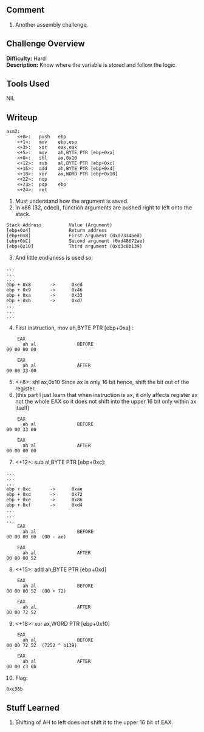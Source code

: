## Comment  
1. Another assembly challenge.  
 
 

## Challenge Overview  
**Difficulty:** Hard  
**Description:** Know where the variable is stored and follow the logic.  
## Tools Used  
NIL  

## Writeup  
```
asm3:
	<+0>:	push   ebp                        
	<+1>:	mov    ebp,esp
	<+3>:	xor    eax,eax
	<+5>:	mov    ah,BYTE PTR [ebp+0xa]
	<+8>:	shl    ax,0x10
	<+12>:	sub    al,BYTE PTR [ebp+0xc]
	<+15>:	add    ah,BYTE PTR [ebp+0xd]
	<+18>:	xor    ax,WORD PTR [ebp+0x10]
	<+22>:	nop
	<+23>:	pop    ebp
	<+24>:	ret    

```
1. Must understand how the argument is saved.
2. In x86 (32, cdecl), function arguments are pushed right to left onto the stack.
```
Stack Address          Value (Argument)
[ebp+0x4]              Return address
[ebp+0x8]              First argument (0xd73346ed)
[ebp+0xC]              Second argument (0xd48672ae)
[ebp+0x10]             Third argument (0xd3c8b139)
```
3. And little endianess is used so:
```
...
...
...
ebp + 0x8       ->      0xed
ebp + 0x9       ->      0x46
ebp + 0xa       ->      0x33
ebp + 0xb       ->      0xd7
...
...
...
```
4. First instruction, mov    ah,BYTE PTR [ebp+0xa] :
```
    EAX
      ah al               BEFORE
00 00 00 00

    EAX
      ah al               AFTER               
00 00 33 00  
```
5. <+8>:	shl    ax,0x10  Since ax is only 16 bit hence, shift the bit out of the register. 
6. (this part I just learn that when instruction is ax, it only affects register ax not the whole EAX so it does not shift into the upper 16 bit only within ax itself)
```
    EAX
      ah al               BEFORE
00 00 33 00
   
    EAX
      ah al               AFTER 
00 00 00 00
```
7. 	<+12>:	sub    al,BYTE PTR [ebp+0xc]:
```
...
...
...
ebp + 0xc       ->      0xae
ebp + 0xd       ->      0x72
ebp + 0xe       ->      0x86
ebp + 0xf       ->      0xd4
...
...
...
    EAX
      ah al               BEFORE 
00 00 00 00  (00 - ae)

    EAX
      ah al               AFTER 
00 00 00 52
```
8. 	<+15>:	add    ah,BYTE PTR [ebp+0xd]
```
    EAX
      ah al               BEFORE 
00 00 00 52  (00 + 72)

    EAX
      ah al               AFTER 
00 00 72 52
```
9. 	<+18>:	xor    ax,WORD PTR [ebp+0x10]
```
    EAX
      ah al               BEFORE 
00 00 72 52  (7252 ^ b139)

    EAX
      ah al               AFTER 
00 00 c3 6b
```
10. Flag:
```
0xc36b
```


## Stuff Learned  
1. Shifting of AH to left does not shift it to the upper 16 bit of EAX.  


